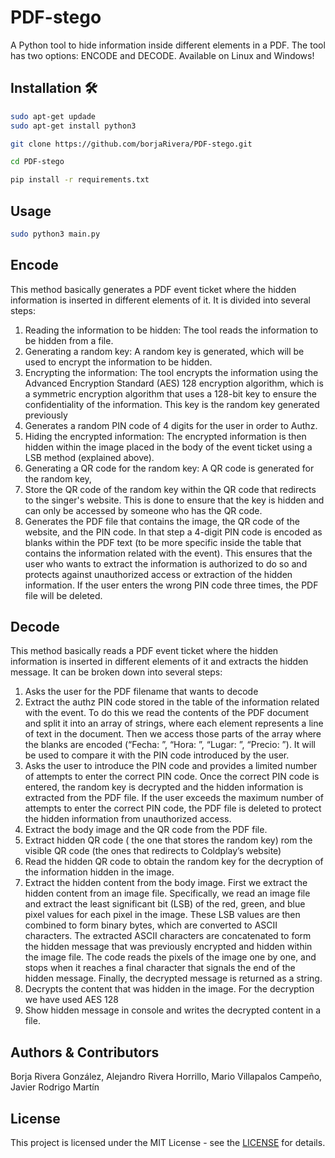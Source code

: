 # PDF-stego

A Python tool to hide information inside different elements in a PDF. The tool has two options: ENCODE and DECODE. Available on Linux and Windows!

## Installation 🛠

```bash
sudo apt-get updade
sudo apt-get install python3

git clone https://github.com/borjaRivera/PDF-stego.git

cd PDF-stego

pip install -r requirements.txt
```

## Usage
```bash
sudo python3 main.py
```

## Encode
This method basically generates a PDF event ticket where the hidden information is inserted in different elements of it. It is divided into several steps:
1. Reading the information to be hidden: The tool reads the information to be hidden from a file.
2. Generating a random key: A random key is generated, which will be used to encrypt the information to be hidden.
3. Encrypting the information: The tool encrypts the information using the Advanced Encryption Standard (AES) 128 encryption algorithm, which is a symmetric encryption algorithm that uses a 128-bit key to ensure the confidentiality of the information. This key is the random key generated previously
4. Generates a random PIN code of 4 digits for the user in order to Authz.
5. Hiding the encrypted information: The encrypted information is then hidden within the image placed in the body of the event ticket using a LSB method (explained above). 
6. Generating a QR code for the random key: A QR code is generated for the random key,
7. Store the QR code of the random key within the QR code that redirects to the singer's website. This is done to ensure that the key is hidden and can only be accessed by someone who has the QR code.
8. Generates the PDF file that contains the image, the QR code of the website, and the PIN code. In that step a 4-digit PIN code is encoded as blanks within the PDF text (to be more specific inside the table that contains the information related with the event). This ensures that the user who wants to extract the information is authorized to do so and protects against unauthorized access or extraction of the hidden information. If the user enters the wrong PIN code three times, the PDF file will be deleted.



## Decode
This method basically reads a PDF event ticket where the hidden information is inserted in different elements of it and extracts the hidden message. It can be broken down into several steps:
1. Asks the user for the PDF filename that wants to decode
2. Extract the authz PIN code stored in the table of the information related with the event. To do this we read the contents of the PDF document and split it into an array of strings, where each element represents a line of text in the document. Then we access those parts of the array where the blanks are encoded (“Fecha: ”, “Hora: ”, “Lugar: ”, “Precio: ”). It will be used to compare it with the PIN code introduced by the user.
3. Asks the user to introduce the PIN code and provides a limited number of attempts to enter the correct PIN code. Once the correct PIN code is entered, the random key is decrypted and the hidden information is extracted from the PDF file. If the user exceeds the maximum number of attempts to enter the correct PIN code, the PDF file is deleted to protect the hidden information from unauthorized access.
4. Extract the body image and the QR code from the PDF file.
5. Extract hidden QR code ( the one that stores the random key) rom the visible QR code (the ones that redirects to Coldplay’s website)
6. Read the hidden QR code to obtain the random key for the decryption of the information hidden in the image.
7. Extract the hidden content from the body image. First we extract the hidden content from an image file. Specifically, we read an image file and extract the least significant bit (LSB) of the red, green, and blue pixel values for each pixel in the image. These LSB values are then combined to form binary bytes, which are converted to ASCII characters. The extracted ASCII characters are concatenated to form the hidden message that was previously encrypted and hidden within the image file. The code reads the pixels of the image one by one, and stops when it reaches a final character that signals the end of the hidden message. Finally, the decrypted message is returned as a string.
8. Decrypts the content that was hidden in the image. For the decryption we have used AES 128 
9. Show hidden message in console and writes the decrypted content in a file.


## Authors & Contributors
Borja Rivera González,
Alejandro Rivera Horrillo,
Mario Villapalos Campeño,
Javier Rodrigo Martín

## License
This project is licensed under the MIT License - see the [LICENSE](LICENSE) for details.


